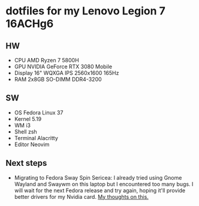 # dotfiles for my Lenovo Legion 7 16ACHg6

## HW
- CPU AMD Ryzen 7 5800H
- GPU NVIDIA GeForce RTX 3080 Mobile
- Display 16" WQXGA IPS 2560x1600 165Hz
- RAM 2x8GB SO-DIMM DDR4-3200

## SW
- OS Fedora Linux 37
- Kernel 5.19
- WM i3
- Shell zsh
- Terminal Alacritty
- Editor Neovim

## Next steps
- Migrating to Fedora Sway Spin Sericea: I already tried using Gnome Wayland and Swaywm on this laptop but I encountered too many bugs. I will wait for the next Fedora release and try again, hoping it'll provide better drivers for my Nvidia card. [My thoughts on this.](https://www.youtube.com/watch?v=OF_5EKNX0Eg)
